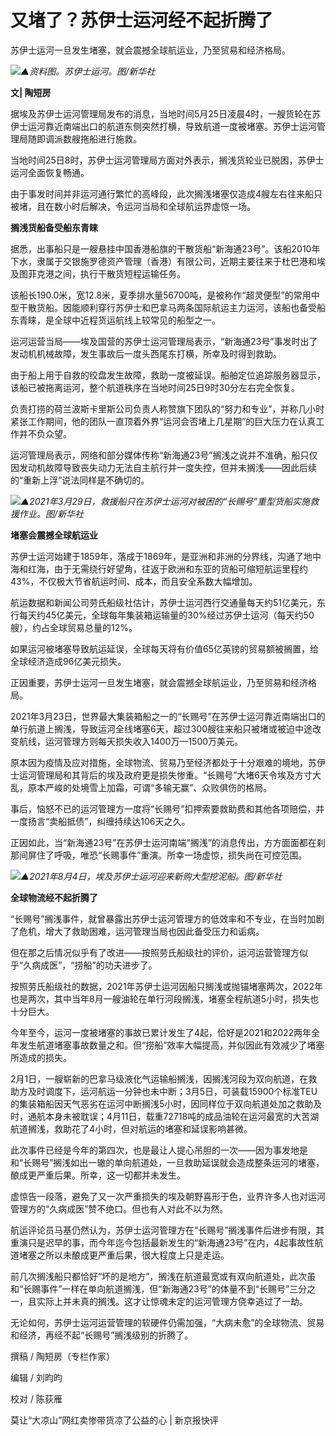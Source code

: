 # 又堵了？苏伊士运河经不起折腾了

苏伊士运河一旦发生堵塞，就会震撼全球航运业，乃至贸易和经济格局。

![](https://inews.gtimg.com/om_bt/Ooy35fMmjCR_wZ32KYMWzb6UK5e1yu834A5y7NOLlikzAAA/1000)_▲资料图。苏伊士运河。图/新华社_

**文| 陶短房‍‍‍**

据埃及苏伊士运河管理局发布的消息，当地时间5月25日凌晨4时，一艘货轮在苏伊士运河靠近南端出口的航道东侧突然打横，导致航道一度被堵塞。苏伊士运河管理局随即调派数艘拖船进行施救。

当地时间25日8时，苏伊士运河管理局方面对外表示，搁浅货轮业已脱困，苏伊士运河全面恢复畅通。

由于事发时间并非运河通行繁忙的高峰段，此次搁浅堵塞仅造成4艘左右往来船只被堵，且在数小时后解决，令运河当局和全球航运界虚惊一场。

**搁浅货船备受船东青睐**

据悉，出事船只是一艘悬挂中国香港船旗的干散货船“新海通23号”。该船2010年下水，隶属于交银施罗德资产管理（香港）有限公司，近期主要往来于杜巴港和埃及图菲克港之间，执行干散货短程运输任务。

该船长190.0米，宽12.8米，夏季排水量56700吨，是被称作“超灵便型”的常用中型干散货船。因能顺利穿行苏伊士和巴拿马两条国际航运主力运河，该船也备受船东青睐，是全球中近程货运航线上较常见的船型之一。

运河运营当局——埃及国营的苏伊士运河管理局表示，“新海通23号”事发时出了发动机机械故障，发生事故后一度头西尾东打横，所幸及时得到救助。

由于船上用于自救的绞盘发生故障，救助一度被延误。船舶定位追踪服务器显示，该船已被拖离运河，整个航道秩序在当地时间25日9时30分左右完全恢复。

负责打捞的荷兰波斯卡里斯公司负责人称赞旗下团队的“努力和专业”，并称几小时紧张工作期间，他的团队一直顶着外界“运河会否堵上几星期”的巨大压力在认真工作并不负众望。

运河管理局表示，网络和部分媒体传称“新海通23号”搁浅之说并不准确，船只仅因发动机故障导致丧失动力无法自主航行并一度失控，但并未搁浅——因此后续的“重新上浮”说法同样是不确切的。

![](https://inews.gtimg.com/om_bt/O0CWPNLNTye-Nm4LGjGbpV85tiw1fdGcIGoz1w5aobsFkAA/1000)_▲2021年3月29日，救援船只在苏伊士运河对被困的“长赐号”重型货船实施救援作业。图/新华社_

**堵塞会震撼全球航运业**

苏伊士运河始建于1859年，落成于1869年，是亚洲和非洲的分界线，沟通了地中海和红海，由于无需绕行好望角，往返于欧洲和东亚的货船可缩短航运里程约43%，不仅极大节省航运时间、成本，而且安全系数大幅增加。

航运数据和新闻公司劳氏船级社估计，苏伊士运河西行交通量每天约51亿美元，东行每天约45亿美元，全球每年集装箱运输量的30%经过苏伊士运河（每天约50艘），约占全球贸易总量的12%。

如果运河被堵塞导致航运延误，全球每天将有价值65亿英镑的贸易额被搁置，给全球经济造成96亿美元损失。

正因重要，苏伊士运河一旦发生堵塞，就会震撼全球航运业，乃至贸易和经济格局。

2021年3月23日，世界最大集装箱船之一的“长赐号”在苏伊士运河靠近南端出口的单行航道上搁浅，导致运河全线堵塞6天，超过300艘往来船只被堵或被迫中途改变航线，运河管理方则每天损失收入1400万—1500万美元。

原本因为疫情及应对措施，全球物流、贸易乃至经济都处于十分艰难的境地，苏伊士运河管理局和其背后的埃及政府更是损失惨重。“长赐号”大堵6天令埃及方寸大乱，原本严峻的处境雪上加霜，可谓“多输无赢”、众败俱伤的格局。

事后，恼怒不已的运河管理方一度将“长赐号”扣押索要救助费和其他各项赔偿，并一度扬言“卖船抵债”，纠缠持续达106天之久。

正因如此，当“新海通23号”在苏伊士运河南端“搁浅”的消息传出，方方面面都在刹那间屏住了呼吸，唯恐“长赐事件”重演。所幸一场虚惊，损失尚在可控范围。

![](https://inews.gtimg.com/om_bt/O-I8owYpv5OIEriLxMO1MDFlmZ7bghKDrH-D5zWgIlB7UAA/1000)_▲2021年8月4日，埃及苏伊士运河迎来新购大型挖泥船。图/新华社_

**全球物流经不起折腾了**

“长赐号”搁浅事件，就曾暴露出苏伊士运河管理方的低效率和不专业，在当时加剧了危机，增大了救助困难，运河管理当局也因此备受压力和诟病。

但在那之后情况似乎有了改进——按照劳氏船级社的评价，运河运营管理方似乎“久病成医”，“捞船”的功夫进步了。

按照劳氏船级社的数据，2021年苏伊士运河因船只搁浅或抛锚堵塞两次，2022年也是两次，其中当年8月一艘油轮在单行河段搁浅，堵塞全程航道5小时，损失也十分巨大。

今年至今，运河一度被堵塞的事故已累计发生了4起，恰好是2021和2022两年全年发生航道堵塞事故数量之和。但“捞船”效率大幅提高，并似因此有效减少了堵塞所造成的损失。

2月1日，一艘崭新的巴拿马级液化气运输船搁浅，因搁浅河段为双向航道，在救助方及时调度下，运河航运一分钟也未中断；3月5日，可装载15900个标准TEU的集装箱船因天气恶劣在运河中断搁浅5小时，因同样位于双向航道处加之救助及时，通航本身未被耽误；4月11日，载重72718吨的成品油轮在运河最宽的大苦湖航道搁浅，救助花了4小时，但对航运的堵塞和延误影响甚微。

此次事件已经是今年的第四次，也是最让人提心吊胆的一次——因为事发地是和“长赐号”搁浅如出一辙的单向航道处，一旦救助延误就会造成整条运河的堵塞，酿成更严重后果。所幸，这一切都并未发生。

虚惊告一段落，避免了又一次严重损失的埃及朝野喜形于色，业界许多人也对运河管理方的“久病成医”赞不绝口。但也有人对此不以为然。

航运评论员马基仍然认为，苏伊士运河管理方在“长赐号”搁浅事件后进步有限，其重演只是迟早的事，而今年迄今包括最新发生的“新海通23号”在内，4起事故性航道堵塞之所以未酿成更严重后果，很大程度上只是走运。

前几次搁浅船只都恰好“坏的是地方”，搁浅在航道最宽或有双向航道处，此次虽和“长赐事件”一样在单向航道搁浅，但“新海通23号”的体量不到“长赐号”三分之一，且实际上并未真的搁浅。这才让惊魂未定的运河管理方侥幸逃过了一劫。

无论如何，苏伊士运河运营管理的软硬件仍需加强，“大病未愈”的全球物流、贸易和经济，再经不起“长赐号”搁浅级别的折腾了。

撰稿 / 陶短房（专栏作家）

编辑 / 刘昀昀

校对 / 陈荻雁

莫让“大凉山”网红卖惨带货凉了公益的心 | 新京报快评

